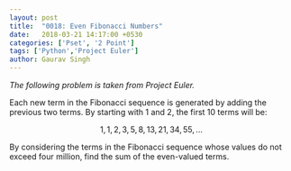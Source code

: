 ```yaml
---
layout: post
title:  "0018: Even Fibonacci Numbers"
date:   2018-03-21 14:17:00 +0530
categories: ['Pset', '2 Point']
tags: ['Python','Project Euler']
author: Gaurav Singh
---
```

_The following problem is taken from Project Euler._

Each new term in the Fibonacci sequence is generated by adding the previous two terms. By starting with $1$ and $2$, the first 10 terms will be:

$$ 1, 1, 2, 3, 5, 8, 13, 21, 34, 55, ... $$

By considering the terms in the Fibonacci sequence whose values do not exceed four million, find the sum of the even-valued terms.
